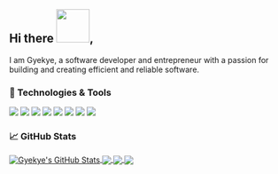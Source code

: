 ## Hi there  <img src="https://raw.githubusercontent.com/MartinHeinz/MartinHeinz/master/wave.gif" width="60px">, 

I am Gyekye, a software developer and entrepreneur with a passion for building and creating efficient and reliable software.





### 🔧 Technologies & Tools
![](https://img.shields.io/badge/Visual-Studio-informational?style=flat&logo=visual-studio-code&logoColor=white&color=purple)
![](https://img.shields.io/badge/OS-ubuntu-informational?style=flat&logo=ubuntu&logoColor=orange&color=orange)
![](https://img.shields.io/badge/Code-JavaScript-informational?style=flat&logo=javascript&logoColor=yellow&color=yellow)
![](https://img.shields.io/badge/Code-Node_JS-informational?style=flat&logo=node.js&logoColor=green&color=2bbc8a)
![](https://img.shields.io/badge/Code-Django-informational?style=flat&logo=django&logoColor=green&color=2bbc8a)
![](https://img.shields.io/badge/Code-Python-informational?style=flat&logo=python&logoColor=yellow&color=blue)
![](https://img.shields.io/badge/Code-Angular-informational?style=flat&logo=angular&logoColor=red&color=red)
![](https://img.shields.io/badge/Shell-Bash-informational?style=flat&logo=gnu-bash&logoColor=#272E35&color=grey)




### &#x1f4c8; GitHub Stats
  <a href="https://github.com/Gyekye/Gyekye">
  <img align="center" src="https://github-readme-stats.vercel.app/api?username=Gyekye&show_icons=true&line_height=27&count_private=true&title_color=ffffff&text_color=c9cacc&icon_color=2bbc8a&bg_color=1d1f21" alt="Gyekye's GitHub Stats" />
  </a>
  
  <a href="https://github.com/Gyekye/Gyekye">
  <img align="center" src="https://github-readme-stats.vercel.app/api/top-langs/?username=Gyekye&hide=php,html&title_color=ffffff&text_color=c9cacc&icon_color=2bbc8a&bg_color=1d1f21" />
</a>

  <a href="https://github.com/Gyekye/Gyekye.git">
  <img align="center" src="https://github-readme-stats.vercel.app/api/pin/?username=Gyekye&repo=Gyekye&title_color=ffffff&text_color=c9cacc&icon_color=2bbc8a&bg_color=1d1f21" />
  </a>

  <a href="https://github.com/Gyekye/js-components.git">
  <img align="center" src="https://github-readme-stats.vercel.app/api/pin/?username=Gyekye&repo=js-components&title_color=ffffff&text_color=c9cacc&icon_color=2bbc8a&bg_color=1d1f21" />
